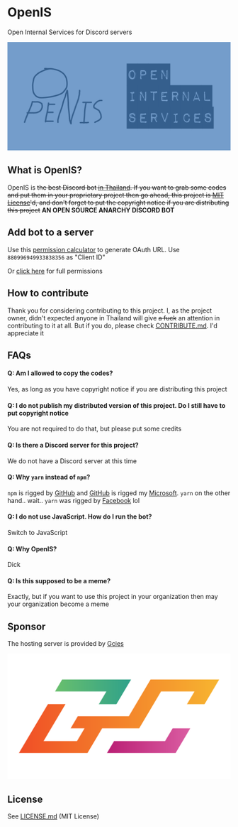 # OpenIS

Open Internal Services for Discord servers

![OpenIS Banner](assets/banner.png)

## What is OpenIS?

OpenIS is ~~the best Discord bot <abbr title="First working open source Discord bot">in Thailand</abbr>. If you want to grab some codes and put them in your proprietary project then go ahead, this project is [MIT License](#license)'d, and don't forget to put the copyright notice if you are distributing this project~~ **AN OPEN SOURCE ANARCHY DISCORD BOT**

## Add bot to a server

Use this [permission calculator](https://discordapi.com/permissions.html) to generate OAuth URL. Use `880996949933838356` as "Client ID"

Or [click here](https://discord.com/api/oauth2/authorize?client_id=880996949933838356&permissions=8&scope=bot%20applications.commands) for full permissions

## How to contribute

Thank you for considering contributing to this project. I, as the project owner, didn't expected anyone in Thailand will give ~~a fuck~~ an attention in contributing to it at all. But if you do, please check [CONTRIBUTE.md](CONTRIBUTE.md). I'd appreciate it

## FAQs

#### Q: Am I allowed to copy the codes?

Yes, as long as you have copyright notice if you are distributing this project

#### Q: I do not publish my distributed version of this project. Do I still have to put copyright notice

You are not required to do that, but please put some credits

#### Q: Is there a Discord server for this project?

We do not have a Discord server at this time

#### Q: Why `yarn` instead of `npm`?

`npm` is rigged by [GitHub](https://github.com/) and [GitHub](https://github.com/) is rigged my [Microsoft](https://www.microsoft.com/). `yarn` on the other hand.. wait.. `yarn` was rigged by [Facebook](https://facebook.com) lol

#### Q: I do not use JavaScript. How do I run the bot?

Switch to JavaScript

#### Q: Why OpenIS?

Dick

#### Q: Is this supposed to be a meme?

Exactly, but if you want to use this project in your organization then may your organization become a meme

## Sponsor

The hosting server is provided by [Gcies](https://gcies.net/)

![Gcies logo](assets/gcies.svg)

## License

See [LICENSE.md](LICENSE.md) (MIT License)
